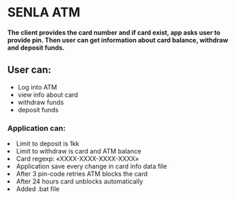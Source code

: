 <h1>SENLA ATM</h1>
<h4>The client provides the card number and if card exist, app asks user to provide pin. Then user can get information about card balance, withdraw and deposit funds.</h4>
<h2>User can:</h2>
<ul>
<li>Log into ATM</li>
<li>view info about card</li>
<li>withdraw funds</li>
<li>deposit funds</li>
</ul>
<h3>Application can:</h3>
<li>Limit to deposit is 1kk</li>
<li>Limit to withdraw is card and ATM balance</li>
<li>Card regexp: «ХХХХ-ХХХХ-ХХХХ-ХХХХ»</li>
<li>Application save every change in card info data file</li>
<li>After 3 pin-code retries ATM blocks the card</li>
<li>After 24 hours card unblocks automatically</li>
<li>Added .bat file</li>

